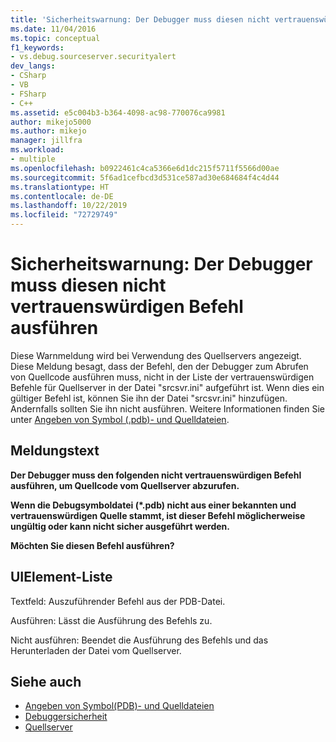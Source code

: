 ```yaml
---
title: 'Sicherheitswarnung: Der Debugger muss diesen nicht vertrauenswürdigen Befehl ausführen | Microsoft-Dokumentation'
ms.date: 11/04/2016
ms.topic: conceptual
f1_keywords:
- vs.debug.sourceserver.securityalert
dev_langs:
- CSharp
- VB
- FSharp
- C++
ms.assetid: e5c004b3-b364-4098-ac98-770076ca9981
author: mikejo5000
ms.author: mikejo
manager: jillfra
ms.workload:
- multiple
ms.openlocfilehash: b0922461c4ca5366e6d1dc215f5711f5566d00ae
ms.sourcegitcommit: 5f6ad1cefbcd3d531ce587ad30e684684f4c4d44
ms.translationtype: HT
ms.contentlocale: de-DE
ms.lasthandoff: 10/22/2019
ms.locfileid: "72729749"
---
```

# <a name="security-warning-debugger-must-execute-untrusted-command"></a>Sicherheitswarnung: Der Debugger muss diesen nicht vertrauenswürdigen Befehl ausführen
Diese Warnmeldung wird bei Verwendung des Quellservers angezeigt. Diese Meldung besagt, dass der Befehl, den der Debugger zum Abrufen von Quellcode ausführen muss, nicht in der Liste der vertrauenswürdigen Befehle für Quellserver in der Datei "srcsvr.ini" aufgeführt ist. Wenn dies ein gültiger Befehl ist, können Sie ihn der Datei "srcsvr.ini" hinzufügen. Andernfalls sollten Sie ihn nicht ausführen. Weitere Informationen finden Sie unter [Angeben von Symbol (.pdb)- und Quelldateien](../debugger/specify-symbol-dot-pdb-and-source-files-in-the-visual-studio-debugger.md).

## <a name="message-text"></a>Meldungstext
 **Der Debugger muss den folgenden nicht vertrauenswürdigen Befehl ausführen, um Quellcode vom Quellserver abzurufen.**

 **Wenn die Debugsymboldatei (\*.pdb) nicht aus einer bekannten und vertrauenswürdigen Quelle stammt, ist dieser Befehl möglicherweise ungültig oder kann nicht sicher ausgeführt werden.**

 **Möchten Sie diesen Befehl ausführen?**

## <a name="uielement-list"></a>UIElement-Liste
 Textfeld: Auszuführender Befehl aus der PDB-Datei.

 Ausführen: Lässt die Ausführung des Befehls zu.

 Nicht ausführen: Beendet die Ausführung des Befehls und das Herunterladen der Datei vom Quellserver.

## <a name="see-also"></a>Siehe auch
- [Angeben von Symbol(PDB)- und Quelldateien](../debugger/specify-symbol-dot-pdb-and-source-files-in-the-visual-studio-debugger.md)
- [Debuggersicherheit](../debugger/debugger-security.md)
- [Quellserver](/windows/desktop/Debug/source-server-and-source-indexing)
